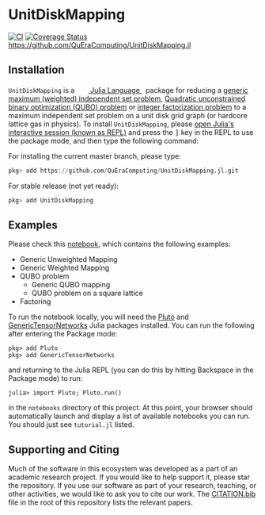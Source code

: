 # UnitDiskMapping

[![CI](https://github.com/QuEraComputing/UnitDiskMapping.jl/actions/workflows/ci.yml/badge.svg)](https://github.com/QuEraComputing/UnitDiskMapping.jl/actions/workflows/ci.yml)
[![Coverage Status](https://coveralls.io/repos/github/QuEraComputing/UnitDiskMapping.jl/badge.svg?branch=main&t=H2ReMe)](https://coveralls.io/github/QuEraComputing/UnitDiskMapping.jl?branch=main)
https://github.com/QuEraComputing/UnitDiskMapping.jl
## Installation
<p>
<code>UnitDiskMapping</code> is a &nbsp;
    <a href="https://julialang.org">
        <img src="https://raw.githubusercontent.com/JuliaLang/julia-logo-graphics/master/images/julia.ico" width="16em">
        Julia Language
    </a>
    &nbsp; package for reducing a <a href="https://en.wikipedia.org/wiki/Independent_set_(graph_theory)">generic maximum (weighted) independent set problem</a>, <a href="https://en.wikipedia.org/wiki/Quadratic_unconstrained_binary_optimization"> Quadratic unconstrained binary optimization (QUBO) problem</a> or <a href="https://en.wikipedia.org/wiki/Integer_factorization">integer factorization problem</a> to a maximum independent set problem on a unit disk grid graph (or hardcore lattice gas in physics). To install <code>UnitDiskMapping</code>,
    please <a href="https://docs.julialang.org/en/v1/manual/getting-started/">open
    Julia's interactive session (known as REPL)</a> and press the <kbd>]</kbd> key in the REPL to use the package mode, and then type the following command:
</p>

For installing the current master branch, please type:

```julia
pkg> add https://github.com/QuEraComputing/UnitDiskMapping.jl.git
```

For stable release (not yet ready):

```julia
pkg> add UnitDiskMapping
```

## Examples

Please check this [notebook](https://github.com/QuEraComputing/UnitDiskMapping.jl/blob/main/notebooks/tutorial.jl), which contains the following examples:

* Generic Unweighted Mapping
* Generic Weighted Mapping
* QUBO problem
    * Generic QUBO mapping
    * QUBO problem on a square lattice
* Factoring

To run the notebook locally, you will need the [Pluto](https://github.com/fonsp/Pluto.jl) and [GenericTensorNetworks](https://github.com/QuEraComputing/GenericTensorNetworks.jl) Julia packages installed. You can run the following after entering the Package mode:

```
pkg> add Pluto
pkg> add GenericTensorNetworks
```

and returning to the Julia REPL (you can do this by hitting Backspace in the Package mode) to run:

```
julia> import Pluto; Pluto.run()
```
in the `notebooks` directory of this project. At this point, your browser should automatically launch and display a list of available notebooks you can run. You should just see `tutorial.jl` listed.


## Supporting and Citing
Much of the software in this ecosystem was developed as a part of an academic research project. If you would like to help support it, please star the repository. If you use our software as part of your research, teaching, or other activities, we would like to ask you to cite our work. The [CITATION.bib](CITATION.bib) file in the root of this repository lists the relevant papers.
